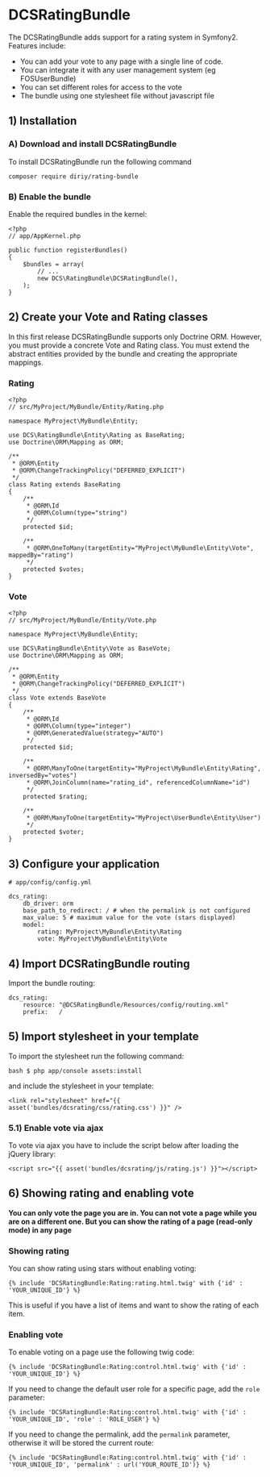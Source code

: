 DCSRatingBundle
===============

The DCSRatingBundle adds support for a rating system in Symfony2. Features include:

* You can add your vote to any page with a single line of code.
* You can integrate it with any user management system (eg FOSUserBundle)
* You can set different roles for access to the vote
* The bundle using one stylesheet file without javascript file

## 1) Installation

### A) Download and install DCSRatingBundle

To install DCSRatingBundle run the following command

	composer require diriy/rating-bundle

### B) Enable the bundle

Enable the required bundles in the kernel:

	<?php
	// app/AppKernel.php

	public function registerBundles()
	{
	    $bundles = array(
        	// ...
        	new DCS\RatingBundle\DCSRatingBundle(),
    	);
	}

## 2) Create your Vote and Rating classes

In this first release DCSRatingBundle supports only Doctrine ORM. However, you must provide a concrete Vote and Rating class.
You must extend the abstract entities provided by the bundle and creating the appropriate mappings.

### Rating

    <?php
    // src/MyProject/MyBundle/Entity/Rating.php

    namespace MyProject\MyBundle\Entity;

    use DCS\RatingBundle\Entity\Rating as BaseRating;
    use Doctrine\ORM\Mapping as ORM;

    /**
     * @ORM\Entity
     * @ORM\ChangeTrackingPolicy("DEFERRED_EXPLICIT")
     */
    class Rating extends BaseRating
    {
        /**
         * @ORM\Id
         * @ORM\Column(type="string")
         */
        protected $id;

        /**
         * @ORM\OneToMany(targetEntity="MyProject\MyBundle\Entity\Vote", mappedBy="rating")
         */
        protected $votes;
    }

### Vote

    <?php
    // src/MyProject/MyBundle/Entity/Vote.php

    namespace MyProject\MyBundle\Entity;

    use DCS\RatingBundle\Entity\Vote as BaseVote;
    use Doctrine\ORM\Mapping as ORM;

    /**
     * @ORM\Entity
     * @ORM\ChangeTrackingPolicy("DEFERRED_EXPLICIT")
     */
    class Vote extends BaseVote
    {
        /**
         * @ORM\Id
         * @ORM\Column(type="integer")
         * @ORM\GeneratedValue(strategy="AUTO")
         */
        protected $id;

        /**
         * @ORM\ManyToOne(targetEntity="MyProject\MyBundle\Entity\Rating", inversedBy="votes")
         * @ORM\JoinColumn(name="rating_id", referencedColumnName="id")
         */
        protected $rating;

        /**
         * @ORM\ManyToOne(targetEntity="MyProject\UserBundle\Entity\User")
         */
        protected $voter;
    }

## 3) Configure your application

	# app/config/config.yml

	dcs_rating:
        db_driver: orm
        base_path_to_redirect: / # when the permalink is not configured
        max_value: 5 # maximum value for the vote (stars displayed)
        model:
            rating: MyProject\MyBundle\Entity\Rating
            vote: MyProject\MyBundle\Entity\Vote

## 4) Import DCSRatingBundle routing

Import the bundle routing:

	dcs_rating:
	    resource: "@DCSRatingBundle/Resources/config/routing.xml"
    	prefix:   /

## 5) Import stylesheet in your template

To import the stylesheet run the following command:

	bash $ php app/console assets:install

and include the stylesheet in your template:

	<link rel="stylesheet" href="{{ asset('bundles/dcsrating/css/rating.css') }}" />
	
### 5.1) Enable vote via ajax

To vote via ajax you have to include the script below after loading the jQuery library:

    <script src="{{ asset('bundles/dcsrating/js/rating.js') }}"></script>

## 6) Showing rating and enabling vote

**You can only vote the page you are in. You can not vote a page while you are on a different one. But you can show the rating of a page (read-only mode) in any page**

### Showing rating

You can show rating using stars without enabling voting:

	{% include 'DCSRatingBundle:Rating:rating.html.twig' with {'id' : 'YOUR_UNIQUE_ID'} %}

This is useful if you have a list of items and want to show the rating of each item.

### Enabling vote

To enable voting on a page use the following twig code:

	{% include 'DCSRatingBundle:Rating:control.html.twig' with {'id' : 'YOUR_UNIQUE_ID'} %}

If you need to change the default user role for a specific page, add the `role` parameter:

	{% include 'DCSRatingBundle:Rating:control.html.twig' with {'id' : 'YOUR_UNIQUE_ID', 'role' : 'ROLE_USER'} %}

If you need to change the permalink, add the `permalink` parameter, otherwise it will be stored the current route:

	{% include 'DCSRatingBundle:Rating:control.html.twig' with {'id' : 'YOUR_UNIQUE_ID', 'permalink' : url('YOUR_ROUTE_ID')} %}
